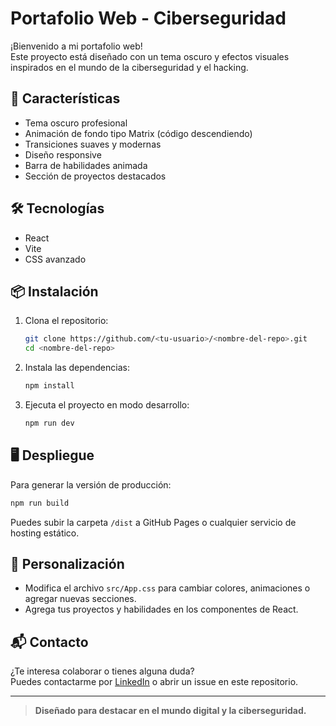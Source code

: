# Portafolio Web - Ciberseguridad

¡Bienvenido a mi portafolio web!  
Este proyecto está diseñado con un tema oscuro y efectos visuales inspirados en el mundo de la ciberseguridad y el hacking.

## 🚀 Características

- Tema oscuro profesional
- Animación de fondo tipo Matrix (código descendiendo)
- Transiciones suaves y modernas
- Diseño responsive
- Barra de habilidades animada
- Sección de proyectos destacados

## 🛠️ Tecnologías

- React
- Vite
- CSS avanzado

## 📦 Instalación

1. Clona el repositorio:
   ```sh
   git clone https://github.com/<tu-usuario>/<nombre-del-repo>.git
   cd <nombre-del-repo>
   ```
2. Instala las dependencias:
   ```sh
   npm install
   ```
3. Ejecuta el proyecto en modo desarrollo:
   ```sh
   npm run dev
   ```

## 🖥️ Despliegue

Para generar la versión de producción:
```sh
npm run build
```
Puedes subir la carpeta `/dist` a GitHub Pages o cualquier servicio de hosting estático.

## 📄 Personalización

- Modifica el archivo `src/App.css` para cambiar colores, animaciones o agregar nuevas secciones.
- Agrega tus proyectos y habilidades en los componentes de React.

## 📬 Contacto

¿Te interesa colaborar o tienes alguna duda?  
Puedes contactarme por [LinkedIn](https://www.linkedin.com/) o abrir un issue en este repositorio.

---

> **Diseñado para destacar en el mundo digital y la ciberseguridad.**
